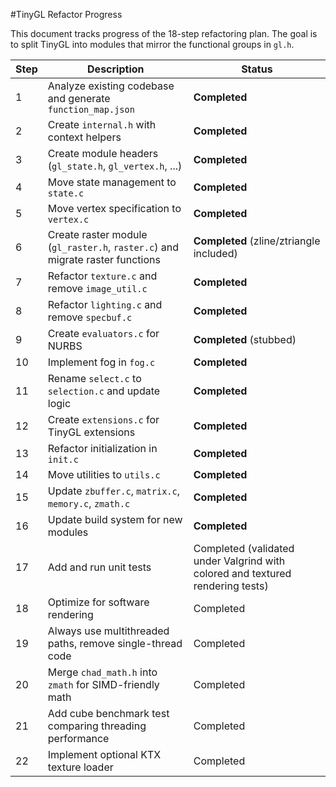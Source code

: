 #TinyGL Refactor Progress

This document tracks progress of the 18-step refactoring plan. The goal is to split TinyGL into modules that mirror the functional groups in `gl.h`.

| Step | Description | Status |
|-----|-------------|--------|
|1|Analyze existing codebase and generate `function_map.json`|**Completed**|
|2|Create `internal.h` with context helpers|**Completed**|
|3|Create module headers (`gl_state.h`, `gl_vertex.h`, ...)|**Completed**|
|4|Move state management to `state.c`|**Completed**|
|5|Move vertex specification to `vertex.c`|**Completed**|
|6|Create raster module (`gl_raster.h`, `raster.c`) and migrate raster functions|**Completed** (zline/ztriangle included)|
|7|Refactor `texture.c` and remove `image_util.c`|**Completed**|
|8|Refactor `lighting.c` and remove `specbuf.c`|**Completed**|
|9|Create `evaluators.c` for NURBS|**Completed** (stubbed)|
|10|Implement fog in `fog.c`|**Completed**|
|11|Rename `select.c` to `selection.c` and update logic|**Completed**|
|12|Create `extensions.c` for TinyGL extensions|**Completed**|
|13|Refactor initialization in `init.c`|**Completed**|
|14|Move utilities to `utils.c`|**Completed**|
|15|Update `zbuffer.c`, `matrix.c`, `memory.c`, `zmath.c`|**Completed**|
|16|Update build system for new modules|**Completed**|
|17|Add and run unit tests|Completed (validated under Valgrind with colored and textured rendering tests)|
|18|Optimize for software rendering|Completed|
|19|Always use multithreaded paths, remove single-thread code|Completed|
|20|Merge `chad_math.h` into `zmath` for SIMD-friendly math|Completed|
|21|Add cube benchmark test comparing threading performance|Completed|
|22|Implement optional KTX texture loader|Completed|
